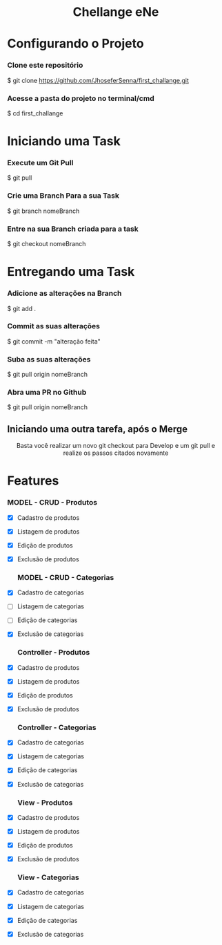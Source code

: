 <h1 align="center">Chellange eNe</h1>

# Configurando o Projeto
### Clone este repositório
$ git clone https://github.com/JhoseferSenna/first_challange.git

### Acesse a pasta do projeto no terminal/cmd
$ cd first_challange

# Iniciando uma Task
### Execute um Git Pull
$ git pull

### Crie uma Branch Para a sua Task
$ git branch nomeBranch

### Entre na sua Branch criada para a task
$ git checkout nomeBranch

# Entregando uma Task
### Adicione as alterações na Branch
$ git add .

### Commit as suas alterações
$ git commit -m "alteração feita"

### Suba as suas alterações
$ git pull origin nomeBranch

### Abra uma PR no Github
$ git pull origin nomeBranch

## Iniciando uma outra tarefa, após o Merge
<p align="center">Basta você realizar um novo git checkout para Develop e um git pull e realize os passos citados novamente</p>

# Features
  ### MODEL - CRUD - Produtos
- [x] Cadastro de produtos
- [x] Listagem de produtos
- [x] Edição de produtos
- [x] Exclusão de produtos

  ### MODEL - CRUD - Categorias

- [x] Cadastro de categorias
- [ ] Listagem de categorias
- [ ] Edição de categorias
- [X] Exclusão de categorias

  ### Controller - Produtos
- [x] Cadastro de produtos
- [x] Listagem de produtos
- [x] Edição de produtos
- [x] Exclusão de produtos

  ### Controller - Categorias
- [x] Cadastro de categorias
- [x] Listagem de categorias
- [x] Edição de categorias
- [x] Exclusão de categorias

  ### View - Produtos
- [x] Cadastro de produtos
- [x] Listagem de produtos
- [x] Edição de produtos
- [x] Exclusão de produtos

  ### View - Categorias
- [x] Cadastro de categorias
- [x] Listagem de categorias
- [x] Edição de categorias
- [x] Exclusão de categorias


